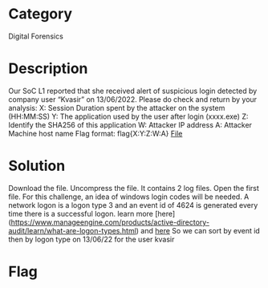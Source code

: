 # Category
Digital Forensics
# Description
Our SoC L1 reported that she received alert of suspicious login detected by company user “Kvasir” on 13/06/2022. 
Please do check and return by your analysis: 
X: Session Duration spent by the attacker on the system (HH:MM:SS) 
Y: The application used by the user after login (xxxx.exe) 
Z: Identify the SHA256 of this application 
W: Attacker IP address 
A: Attacker Machine host name 
Flag format: flag{X:Y:Z:W:A}
[File](./remotehacker.tar)
# Solution 
Download the file.
Uncompress the file. It contains 2 log files. Open the first file. 
For this challenge, an idea of windows login codes will be needed. 
A network logon is a logon type 3 and  an event id of 4624 is generated every time there is a successful logon. learn more [here] (https://www.manageengine.com/products/active-directory-audit/learn/what-are-logon-types.html) and [here](https://learn.microsoft.com/en-us/windows-server/identity/securing-privileged-access/reference-tools-logon-types) 
So we can sort by event id then by logon type on 13/06/22 for the user kvasir

# Flag